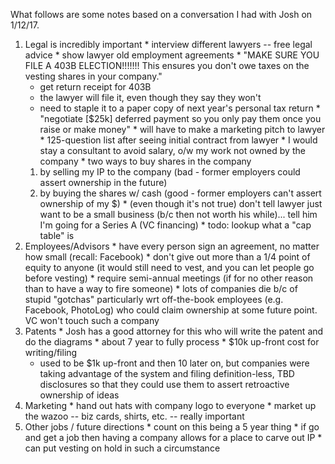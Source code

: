 What follows are some notes based on a conversation I had with Josh on 1/12/17.

  1. Legal is incredibly important
    * interview different lawyers -- free legal advice
    * show lawyer old employment agreements
    * "MAKE SURE YOU FILE A 403B ELECTION!!!!!!!  This ensures you don't owe taxes on the vesting shares in your company."
      * get return receipt for 403B
      * the lawyer will file it, even though they say they won't
      * need to staple it to a paper copy of next year's personal tax return
    * "negotiate [$25k] deferred payment so you only pay them once you raise or make money"
    * will have to make a marketing pitch to lawyer
    * 125-question list after seeing initial contract from lawyer
    * I would stay a consultant to avoid salary, o/w my work not owned by the company
    * two ways to buy shares in the company
      1. by selling my IP to the company (bad - former employers could assert ownership in the future)
      2. by buying the shares w/ cash (good - former employers can't assert ownership of my $)
    * (even though it's not true) don't tell lawyer just want to be a small business (b/c then not worth his while)... tell him I'm going for a Series A (VC financing)
    * todo: lookup what a "cap table" is
  2. Employees/Advisors
    * have every person sign an agreement, no matter how small (recall: Facebook)
    * don't give out more than a 1/4 point of equity to anyone (it would still need to vest, and you can let people go before vesting)
    * require semi-annual meetings (if for no other reason than to have a way to fire someone)
    * lots of companies die b/c of stupid "gotchas" particularly wrt off-the-book employees (e.g. Facebook, PhotoLog) who could claim ownership at some future point.  VC won't touch such a company
  3. Patents
    * Josh has a good attorney for this who will write the patent and do the diagrams
    * about 7 year to fully process
    * $10k up-front cost for writing/filing
      * used to be $1k up-front and then 10 later on, but companies were taking advantage of the system and filing definition-less, TBD disclosures so that they could use them to assert retroactive ownership of ideas
  4. Marketing
    * hand out hats with company logo to everyone
    * market up the wazoo -- biz cards, shirts, etc. -- really important
  5. Other jobs / future directions
    * count on this being a 5 year thing
    * if go and get a job then having a company allows for a place to carve out IP
    * can put vesting on hold in such a circumstance